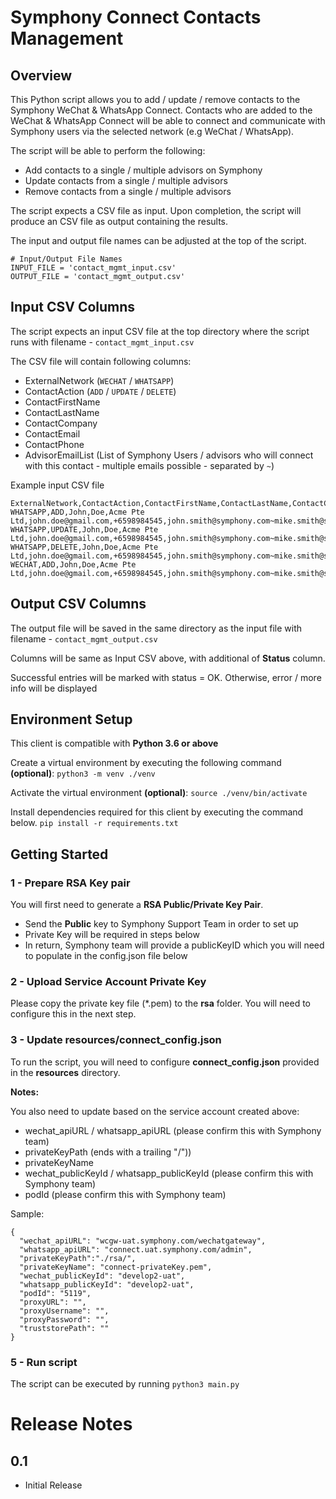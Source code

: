 # Symphony Connect Contacts Management

## Overview
This Python script allows you to add / update / remove contacts to the Symphony WeChat & WhatsApp Connect.
Contacts who are added to the WeChat & WhatsApp Connect will be able to connect and communicate with Symphony users via the selected network (e.g WeChat / WhatsApp).

The script will be able to perform the following:
- Add contacts to a single / multiple advisors on Symphony
- Update contacts from a single / multiple advisors
- Remove contacts from a single / multiple advisors

The script expects a CSV file as input.
Upon completion, the script will produce an CSV file as output containing the results.

The input and output file names can be adjusted at the top of the script. 

    # Input/Output File Names
    INPUT_FILE = 'contact_mgmt_input.csv'
    OUTPUT_FILE = 'contact_mgmt_output.csv'

## Input CSV Columns
The script expects an input CSV file at the top directory where the script runs with filename - ``contact_mgmt_input.csv``

The CSV file will contain following columns:
- ExternalNetwork (``WECHAT`` / ``WHATSAPP``)
- ContactAction (``ADD`` / ``UPDATE`` / ``DELETE``)
- ContactFirstName
- ContactLastName
- ContactCompany
- ContactEmail
- ContactPhone
- AdvisorEmailList (List of Symphony Users / advisors who will connect with this contact - multiple emails possible - separated by ``~``)

Example input CSV file

    ExternalNetwork,ContactAction,ContactFirstName,ContactLastName,ContactCompany,ContactEmail,ContactPhone,AdvisorEmailList
    WHATSAPP,ADD,John,Doe,Acme Pte Ltd,john.doe@gmail.com,+6598984545,john.smith@symphony.com~mike.smith@symphony.com
    WHATSAPP,UPDATE,John,Doe,Acme Pte Ltd,john.doe@gmail.com,+6598984545,john.smith@symphony.com~mike.smith@symphony.com
    WHATSAPP,DELETE,John,Doe,Acme Pte Ltd,john.doe@gmail.com,+6598984545,john.smith@symphony.com~mike.smith@symphony.com
    WECHAT,ADD,John,Doe,Acme Pte Ltd,john.doe@gmail.com,+6598984545,john.smith@symphony.com~mike.smith@symphony.com


## Output CSV Columns
The output file will be saved in the same directory as the input file with filename - ``contact_mgmt_output.csv``

Columns will be same as Input CSV above, with additional of **Status** column.

Successful entries will be marked with status = OK. Otherwise, error / more info will be displayed


## Environment Setup
This client is compatible with **Python 3.6 or above**

Create a virtual environment by executing the following command **(optional)**:
``python3 -m venv ./venv``

Activate the virtual environment **(optional)**:
``source ./venv/bin/activate``

Install dependencies required for this client by executing the command below.
``pip install -r requirements.txt``


## Getting Started
### 1 - Prepare RSA Key pair
You will first need to generate a **RSA Public/Private Key Pair**.
- Send the **Public** key to Symphony Support Team in order to set up 
- Private Key will be required in steps below
- In return, Symphony team will provide a publicKeyID which you will need to populate in the config.json file below


### 2 - Upload Service Account Private Key
Please copy the private key file (*.pem) to the **rsa** folder. You will need to configure this in the next step.


### 3 - Update resources/connect_config.json

To run the script, you will need to configure **connect_config.json** provided in the **resources** directory. 

**Notes:**

You also need to update based on the service account created above:
- wechat_apiURL / whatsapp_apiURL (please confirm this with Symphony team)
- privateKeyPath (ends with a trailing "/"))
- privateKeyName
- wechat_publicKeyId /  whatsapp_publicKeyId (please confirm this with Symphony team)
- podId (please confirm this with Symphony team)


Sample:

    {
      "wechat_apiURL": "wcgw-uat.symphony.com/wechatgateway",
      "whatsapp_apiURL": "connect.uat.symphony.com/admin",
      "privateKeyPath":"./rsa/",
      "privateKeyName": "connect-privateKey.pem",
      "wechat_publicKeyId": "develop2-uat",
      "whatsapp_publicKeyId": "develop2-uat",
      "podId": "5119",
      "proxyURL": "",
      "proxyUsername": "",
      "proxyPassword": "",
      "truststorePath": ""
    }



### 5 - Run script
The script can be executed by running
``python3 main.py`` 



# Release Notes

## 0.1
- Initial Release

